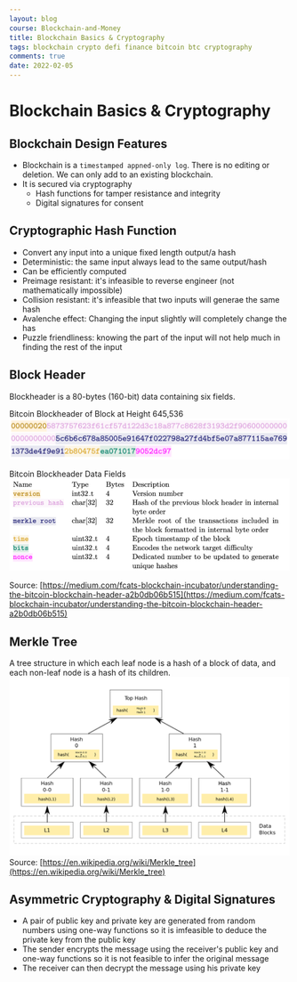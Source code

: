 ```yaml
---
layout: blog
course: Blockchain-and-Money
title: Blockchain Basics & Cryptography
tags: blockchain crypto defi finance bitcoin btc cryptography
comments: true
date: 2022-02-05
---
```


# Blockchain Basics & Cryptography

## Blockchain Design Features
- Blockchain is a `timestamped appned-only log`. There is no editing or deletion. We can only add to an existing blockchain. 
- It is secured via cryptography
  - Hash functions for tamper resistance and integrity 
  - Digital signatures for consent
 
## Cryptographic Hash Function
*  Convert any input into a unique fixed length output/a hash
*  Deterministic: the same input always lead to the same output/hash
*  Can be efficiently computed
*  Preimage resistant: it's infeasible to reverse engineer (not mathematically impossible)
*  Collision resistant: it's infeasible that two inputs will generae the same hash
*  Avalenche effect: Changing the input slightly will completely change the has
*  Puzzle friendliness: knowing the part of the input will not help much in finding the rest of the input

## Block Header

Blockheader is a 80-bytes (160-bit) data containing six fields.

Bitcoin Blockheader of Block at Height 645,536
![blockheader](/assets/blockheader-example.png)

Bitcoin Blockheader Data Fields
![header field](/assets/header-field.png)

Source: [https://medium.com/fcats-blockchain-incubator/understanding-the-bitcoin-blockchain-header-a2b0db06b515](https://medium.com/fcats-blockchain-incubator/understanding-the-bitcoin-blockchain-header-a2b0db06b515)

## Merkle Tree
A tree structure in which each leaf node is a hash of a block of data, and each non-leaf node is a hash of its children.
![merkle tree](/assets/merkle-tree.png)
Source: [https://en.wikipedia.org/wiki/Merkle_tree](https://en.wikipedia.org/wiki/Merkle_tree)

## Asymmetric Cryptography & Digital Signatures 

*  A pair of public key and private key are generated from random numbers using one-way functions so it is imfeasible to deduce the private key from the public key
*  The sender encrypts the message using the receiver's public key and one-way functions so it is not feasible to infer the original message
*  The receiver can then decrypt the message using his private key
